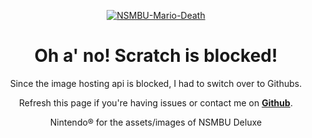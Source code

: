 <p align="center">
  <a href="optional"><img src="https://i.ibb.co/g9x05hg/NSMBU-Mario-Death.png" alt="NSMBU-Mario-Death" border="0"></a>

<div align=center><h1>Oh a' no! Scratch is blocked!</h1>
Since the image hosting api is blocked, I had to switch over to Githubs.
<p align="center">
Refresh this page if you're having issues or contact me on <b><a href="https://github.com/PaperMarioFan-2022">Github</a></b>.</p>

<p align="center">
Nintendo® for the assets/images of NSMBU Deluxe

